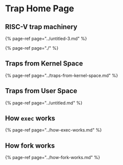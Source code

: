 # Trap Home Page

## RISC-V trap machinery

{% page-ref page="../untitled-3.md" %}

{% page-ref page="./" %}

## Traps from Kernel Space

{% page-ref page="../traps-from-kernel-space.md" %}

## Traps from User Space

{% page-ref page="../untitled.md" %}

## How `exec` works

{% page-ref page="../how-exec-works.md" %}

## How fork works

{% page-ref page="../how-fork-works.md" %}

